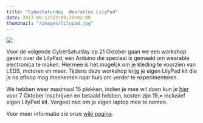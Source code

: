 ```yaml
---
title: "CyberSaturday  Wearables LilyPad"
date: 2017-09-12T23:09:29+02:00
thumbnail: "/images/lilypad.jpg"
---
```

![](/images/lilypad.jpg)

Voor de volgende CyberSaturday op 21 Oktober gaan we een workshop geven over de LilyPad, een Arduino die speciaal is gemaakt om wearable electronica te maken. Hiermee is het mogelijk om je kleding te voorzien van LEDS, motoren en meer. Tijdens deze workshop krijg je eigen LilyPad kit die je na afloop mag meenemen naar huis om verder te experimenteren.

We hebben weer maximaal 15 plekken, indien je mee wil doen kun je [hier](https://goo.gl/forms/WHLf833UOePy6Kjg2) voor 7 Oktober inschrijven en betaald hebben, kosten zijn 19,= inclusief eigen LilyPad kit. Vergeet niet om je eigen laptop mee te nemen.

Voor meer informatie zie onze [wiki pagina](https://tkkrlab.nl/wiki/CyberSaturday_:_Wearable_LilyPad).

